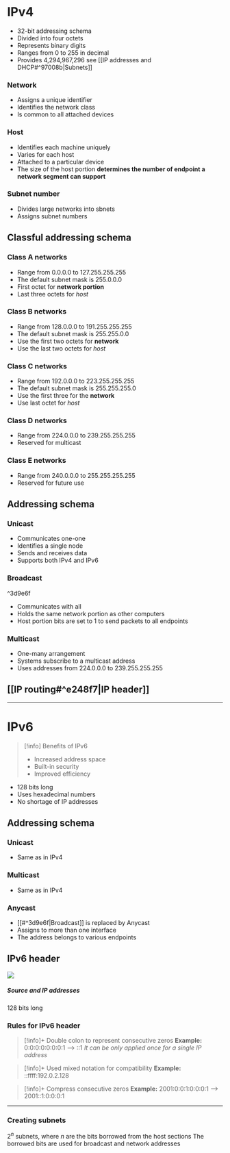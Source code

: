
# IPv4

- 32-bit addressing schema
- Divided into four octets
- Represents binary digits
- Ranges from 0 to 255 in decimal
- Provides 4,294,967,296
see [[IP addresses and DHCP#^97008b|Subnets]]
### Network
- Assigns a unique identifier
- Identifies the network class
- Is common to all attached devices

### Host
- Identifies each machine uniquely
- Varies for each host
- Attached to a particular device
- The size of the host portion **determines the number of endpoint a network segment can support**

### Subnet number
- Divides large networks into sbnets
- Assigns subnet numbers

## Classful addressing schema

### Class A networks
- Range from 0.0.0.0 to 127.255.255.255
- The default subnet mask is 255.0.0.0
- First octet for **network portion**
- Last three octets for *host*

### Class B networks
- Range from 128.0.0.0 to 191.255.255.255
- The default subnet mask is 255.255.0.0
- Use the first two octets for **network**
- Use the last two octets for *host*

### Class C networks
- Range from 192.0.0.0 to 223.255.255.255
- The default subnet mask is 255.255.255.0
- Use the first three for the **network**
- Use last octet for *host*

### Class D networks
- Range from 224.0.0.0 to 239.255.255.255
- Reserved for multicast

### Class E networks
- Range from 240.0.0.0 to 255.255.255.255
- Reserved for future use

## Addressing schema

### Unicast
- Communicates one-one
- Identifies a single node
- Sends and receives data
- Supports both IPv4 and IPv6
### Broadcast

^3d9e6f

- Communicates with all
- Holds the same network portion as other computers
- Host portion bits are set to 1 to send packets to all endpoints
### Multicast
- One-many arrangement
- Systems subscribe to a multicast address
- Uses addresses from 224.0.0.0 to 239.255.255.255

## [[IP routing#^e248f7|IP header]]

---

# IPv6

> [!info] Benefits of IPv6
> - Increased address space
> - Built-in security
> - Improved efficiency

- 128 bits long
- Uses hexadecimal numbers
- No shortage of IP addresses

## Addressing schema

### Unicast
- Same as in IPv4

### Multicast
- Same as in IPv4

### Anycast
- [[#^3d9e6f|Broadcast]] is replaced by Anycast
- Assigns to more than one interface
- The address belongs to various endpoints

## IPv6 header

<img src="https://docs.oracle.com/cd/E23823_01/html/816-4554/figures/HeaderFormat.png">

##### Source and IP addresses
128 bits long

### Rules for IPv6 header

> [!info]+ Double colon to represent consecutive zeros
> **Example:**
> 0:0:0:0:0:0:0:1 --> ::1
> *It can be only applied once for a single IP address*

 >[!info]+ Used mixed notation for compatibility
> **Example:**
> ::ffff:192.0.2.128

>[!info]+ Compress consecutive zeros
> **Example:**
> 2001:0:0:1:0:0:0:1 --> 2001::1:0:0:0:1

---

### Creating subnets

$2^n$ subnets, where $n$ are the bits borrowed from the host sections
The borrowed bits are used for broadcast and network addresses